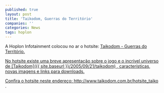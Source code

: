 ```yaml
---
published: true
layout: post
title: 'Taikodom, Guerras do Território'
companies: ''
categories: News
tags: hoplon
---
```

A Hoplon Infotainment colocou no ar o hotsite: <a href="http://www.taikodom.com.br/hotsite_taiko" target="_blank">Taikodom - Guerras do Território.

No hotsite existe uma breve apresentação sobre o jogo e o incrível universo de [Taikodom]({{ site.baseurl }}/2005/09/21/taikodom)
, características, novas imagens e links para downloads.

Confira o hotsite neste endereço: <a href="http://www.taikodom.com.br/hotsite_taiko" target="_blank">http://www.taikodom.com.br/hotsite_taiko</a>
 .